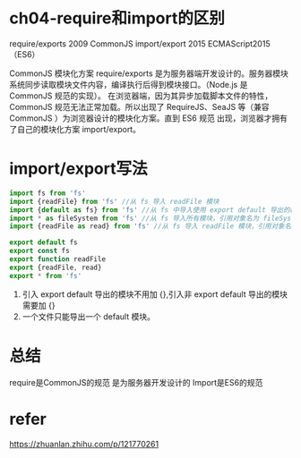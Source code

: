 # ch04-require和import的区别

require/exports	2009	CommonJS
import/export	2015	ECMAScript2015（ES6）


CommonJS 模块化方案 require/exports 是为服务器端开发设计的。服务器模块系统同步读取模块文件内容，编译执行后得到模块接口。（Node.js 是 CommonJS 规范的实现）。
在浏览器端，因为其异步加载脚本文件的特性，CommonJS 规范无法正常加载。所以出现了 RequireJS、SeaJS 等（兼容 CommonJS ）为浏览器设计的模块化方案。直到 ES6 规范 出现，浏览器才拥有了自己的模块化方案 import/export。



# import/export写法
```javascript
import fs from 'fs'
import {readFile} from 'fs' //从 fs 导入 readFile 模块
import {default as fs} from 'fs' //从 fs 中导入使用 export default 导出的模块
import * as fileSystem from 'fs' //从 fs 导入所有模块，引用对象名为 fileSystem
import {readFile as read} from 'fs' //从 fs 导入 readFile 模块，引用对象名为 read

export default fs
export const fs
export function readFile
export {readFile, read}
export * from 'fs'
```

1. 引入 export default 导出的模块不用加 {},引入非 export default 导出的模块需要加 {}
2. 一个文件只能导出一个 default 模块。

# 总结
require是CommonJS的规范 是为服务器开发设计的
Import是ES6的规范


# refer
https://zhuanlan.zhihu.com/p/121770261